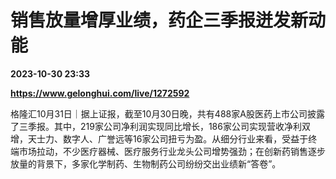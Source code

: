 # 销售放量增厚业绩，药企三季报迸发新动能

**2023-10-30 23:33**

**https://www.gelonghui.com/live/1272592**

格隆汇10月31日｜据上证报，截至10月30日晚，共有488家A股医药上市公司披露了三季报。其中，219家公司净利润实现同比增长，186家公司实现营收净利双增，天士力、数字人、广誉远等16家公司扭亏为盈。从细分行业来看，受益于终端市场拉动，不少医疗器械、医疗服务行业龙头公司增势强劲；在创新药销售逐步放量的背景下，多家化学制药、生物制药公司纷纷交出业绩新“答卷”。